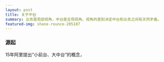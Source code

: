 ```yaml
---
layout: post
title: 关于中台
summary: 业务是局部视角，中台是全局视角，视角的差别决定中台和业务之间有天然矛盾。
featured-img: shane-rounce-205187
---
```


### 源起

15年阿里提出“小前台、大中台”的概念，